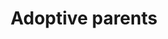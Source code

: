 ---
title: Adoptive parents
longTitle: 'Adoptive parents'
tags:
- gccommon
french:
- "[[Parent adoptif]]"
---